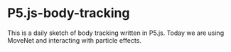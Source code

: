 # P5.js-body-tracking
This is a daily sketch of body tracking written in P5.js. Today we are using MoveNet and interacting with particle effects.
